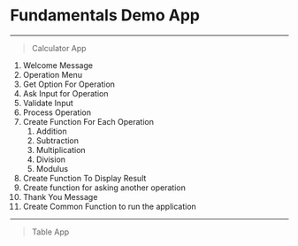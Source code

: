 # Fundamentals Demo App

---

> Calculator App

1. Welcome Message
2. Operation Menu
3. Get Option For Operation
4. Ask Input for Operation
5. Validate Input
6. Process Operation
7. Create Function For Each Operation
   1. Addition
   2. Subtraction
   3. Multiplication
   4. Division
   5. Modulus
8. Create Function To Display Result
9. Create function for asking another operation
10. Thank You Message
11. Create Common Function to run the application

---

> Table App

